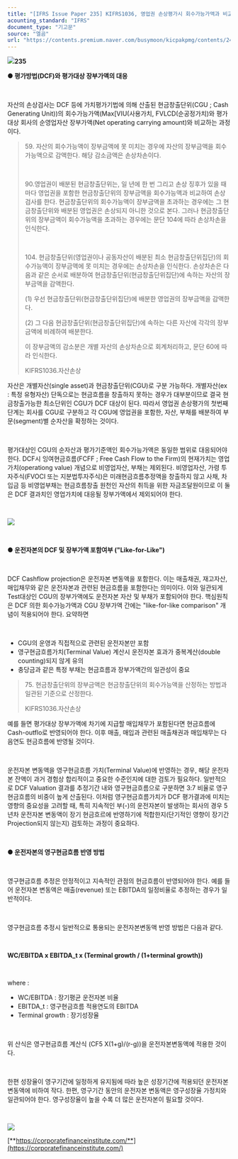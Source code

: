 ```yaml
---
title: "[IFRS Issue Paper 235] KIFRS1036, 영업권 손상평가시 회수가능가액과 비교대상 장부가액"
acounting_standard: "IFRS"
document_type: "기고문"
source: "엘곰"
url: "https://contents.premium.naver.com/busymoon/kicpakpmg/contents/240925143235215gq"
---
```

![](https://n2.news.naver.com/l.gif?type=content)**235**

**● 평가방법(DCF)와 평가대상 장부가액의 대응**

​

자산의 손상검사는 DCF 등에 가치평가기법에 의해 산출된 현금창출단위(CGU ; Cash Generating Unit))의 회수가능가액(Max\[VIU(사용가치, FVLCD(순공정가치)와 평가대상 회사의 순영업자산 장부가액(Net operating carrying amount)와 비교하는 과정이다.

> 59\. 자산의 회수가능액이 장부금액에 못 미치는 경우에 자산의 장부금액을 회수가능액으로 감액한다. 해당 감소금액은 손상차손이다.
> 
> ​
> 
> 90.영업권이 배분된 현금창출단위는, 일 년에 한 번 그리고 손상 징후가 있을 때마다 영업권을 포함한 현금창출단위의 장부금액을 회수가능액과 비교하여 손상검사를 한다. 현금창출단위의 회수가능액이 장부금액을 초과하는 경우에는 그 현금창출단위와 배분된 영업권은 손상되지 아니한 것으로 본다. 그러나 현금창출단위의 장부금액이 회수가능액을 초과하는 경우에는 문단 104에 따라 손상차손을 인식한다.
> 
> ​
> 
> 104\. 현금창출단위(영업권이나 공동자산이 배분된 최소 현금창출단위집단)의 회수가능액이 장부금액에 못 미치는 경우에는 손상차손을 인식한다. 손상차손은 다음과 같은 순서로 배분하여 현금창출단위(현금창출단위집단)에 속하는 자산의 장부금액을 감액한다.
> 
> (1) 우선 현금창출단위(현금창출단위집단)에 배분한 영업권의 장부금액을 감액한다.
> 
> (2) 그 다음 현금창출단위(현금창출단위집단)에 속하는 다른 자산에 각각의 장부금액에 비례하여 배분한다.
> 
> 이 장부금액의 감소분은 개별 자산의 손상차손으로 회계처리하고, 문단 60에 따라 인식한다.
> 
> KIFRS1036.자산손상

자산은 개별자산(single asset)과 현금창출단위(CGU)로 구분 가능하다. 개별자산(ex : 특정 유형자산) 단독으로는 현금흐름을 창출하지 못하는 경우가 대부분이므로 결국 현금창출가능한 최소단위인 CGU가 DCF 대상이 된다. 따라서 영업권 손상평가의 첫번째 단계는 회사를 CGU로 구분하고 각 CGU에 영업권을 포함한, 자산, 부채를 배분하여 부문(segment)별 순자산을 확정하는 것이다.

​

평가대상인 CGU의 순자산과 평가기준액인 회수가능가액은 동일한 범위로 대응되어야 한다. DCF시 잉여현금흐름(FCFF ; Free Cash Flow to the Firm)의 현재가치는 영업가치(operationg value) 개념으로 비영업자산, 부채는 제외된다. 비영업자산, 가령 투자주식(FVOCI 또는 지분법투자주식)은 미래현금흐름추정액을 창출하지 않고 사채, 차입금 등 비영업부채는 현금흐름창출 원천인 자산의 취득을 위한 자금조달원이므로 이 둘은 DCF 결과치인 영업가치에 대응될 장부가액에서 제외되어야 한다.

​

![](https://scs-phinf.pstatic.net/MjAyNDA5MjVfNyAg/MDAxNzI3MjM4MzcwNTQy.YjbCs5QT84YRSYVk0UX27qlS_4jgeieQF_3XqzAOSMwg.M7zxf8d9oSSD7SaWdRnGyWIjlc_KBkBVUZmd43vzOJog.PNG/image.png?type=w800)

​

**● 운전자본의 DCF 및 장부가액 포함여부 ("Like-for-Like")**

**​**

DCF Cashflow projection은 운전자본 변동액을 포함한다. 이는 매출채권, 재고자산, 매입채무와 같은 운전자본과 관련된 현금흐름을 포함한다는 의미이다. 이와 일관되게 Test대상인 CGU의 장부가액에도 운전자본 자산 및 부채가 포함되어야 한다. 핵심원칙은 DCF 의한 회수가능가액과 CGU 장부가액 간에는 "like-for-like comparison" 개념이 적용되어야 한다. 요약하면

​

- CGU의 운영과 직접적으로 관련된 운전자본만 포함
- 영구현금흐름가치(Terminal Value) 계산시 운전자본 효과가 중복계산(double counting)되지 않게 유의
- 충당금과 같은 특정 부채는 현금흐름과 장부가액간의 일관성이 중요

> 75\. 현금창출단위의 장부금액은 현금창출단위의 회수가능액을 산정하는 방법과 일관된 기준으로 산정한다.
> 
> KIFRS1036.자산손상

예를 들면 평가대상 장부가액에 차기에 지급할 매입채무가 포함된다면 현금흐름에 Cash-outflo로 반영되어야 한다. 이후 매출, 매입과 관련된 매출채권과 매입채무는 다음연도 현금흐름에 반영될 것이다.

​

운전자본 변동액을 영구현금흐름 가치(Terminal Value)에 반영하는 경우, 해당 운전자본 잔액이 과거 경험상 합리적이고 중요한 수준인지에 대한 검토가 필요하다. 일반적으로 DCF Valuation 결과를 추정기간 내와 영구현금흐름으로 구분하면 3:7 비율로 영구현금흐름의 비중이 높게 산출된다. 이처럼 영구현금흐름가치가 DCF 평가결과에 미치는 영향의 중요성을 고려할 때, 특히 지속적인 부(-)의 운전자본이 발생하는 회사의 경우 5년차 운전자본 변동액이 장기 현금흐르에 반영하기에 적합한지(단기적인 영향이 장기간 Projection되지 않는지) 검토하는 과정이 중요하다.

​

**● 운전자본의 영구현금흐름 반영 방법**

**​**

영구현금흐름 추정은 안정적이고 지속적인 관점의 현금흐름이 반영되어야 한다. 예를 들어 운전자본 변동액은 매출(revenue) 또는 EBITDA의 일정비율로 추정하는 경우가 일반적이다.

​

영구현금흐름 추정시 일반적으로 통용되는 운전자본변동액 반영 방법은 다음과 같다.

​

**WC/EBITDA x EBITDA\_t x (Terminal growth / (1+terminal growth))**

​

where :

- WC/EBITDA : 장기평균 운전자본 비율
- EBITDA\_t : 영구현금흐름 적용연도의 EBITDA
- Terminal growth : 장기성장율

​

위 산식은 영구현금흐름 계산식 (CF5 X(1+g)/(r-g))을 운전자본변동액에 적용한 것이다.

​

한편 성장율이 영구기간에 일정하게 유지됨에 따라 높은 성장기간에 적용되던 운전자본 변동액에 비하여 작다. 한편, 영구기간 동안의 운전자본 변동액은 영구성장율 가정치와 일관되어야 한다. 영구성장율이 높을 수록 더 많은 운전자본이 필요할 것이다.

​

![](https://scs-phinf.pstatic.net/MjAyNDA5MjVfMTAg/MDAxNzI3MjQzNjk5OTAz.sS1FVig4A6f8bVmepV-MwMJSHVCUS_OvvoYfJGfKb4Ig.d_AtHV4mJ-o7OLIUzitc0oQde3GHKLyEG9VrvftMucEg.PNG/image.png?type=w800)

[**https://corporatefinanceinstitute.com/**](https://corporatefinanceinstitute.com/)

**​**